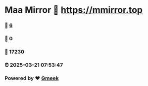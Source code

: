 # Maa Mirror :link: https://mmirror.top 
### :page_facing_up: [6](https://mmirror.top/tag.html) 
### :speech_balloon: 0 
### :hibiscus: 17230 
### :alarm_clock: 2025-03-21 07:53:47 
### Powered by :heart: [Gmeek](https://github.com/Meekdai/Gmeek)
